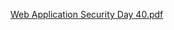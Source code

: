 [Web Application Security Day 40.pdf](https://github.com/fengsujie/Web-Application-Security-Day-40/files/9733295/Web.Application.Security.Day.40.pdf)
